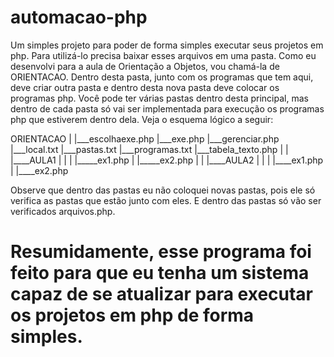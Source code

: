 # automacao-php
Um simples projeto para poder de forma simples executar seus projetos em php.
Para utilizá-lo precisa baixar esses arquivos em uma pasta. Como eu desenvolvi para a aula de Orientação a Objetos, vou chamá-la de ORIENTACAO. Dentro desta pasta, junto com os programas que tem aqui, deve criar outra pasta e dentro desta nova pasta deve colocar os programas php. Você pode ter várias pastas dentro desta principal, mas dentro de cada pasta só vai ser implementada para execução os programas php que estiverem dentro dela. Veja o esquema lógico a seguir:

ORIENTACAO
|
|___escolhaexe.php
|___exe.php
|___gerenciar.php
|___local.txt
|___pastas.txt
|___programas.txt
|___tabela_texto.php
|
|
|____AULA1
|    |
|    |_____ex1.php
|    |_____ex2.php
|
|
|____AULA2
|    |
|    |____ex1.php
|    |____ex2.php


Observe que dentro das pastas eu não coloquei novas pastas, pois ele só verifica as pastas que estão junto com eles. E dentro das pastas só vão ser verificados arquivos.php.

# Resumidamente, esse programa foi feito para que eu tenha um sistema capaz de se atualizar para executar os projetos em php de forma simples.
